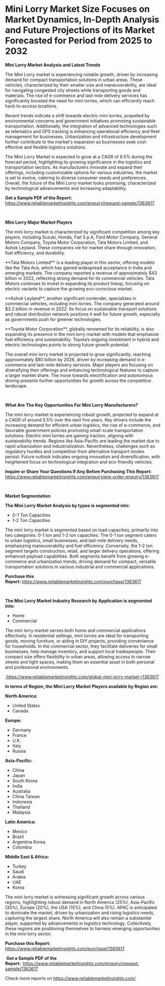 <p><h1>Mini Lorry Market Size Focuses on Market Dynamics, In-Depth Analysis and Future Projections of its Market Forecasted for Period from 2025 to 2032</h1></p><p><strong>Mini Lorry Market Analysis and Latest Trends</strong></p>
<p><p>The Mini Lorry market is experiencing notable growth, driven by increasing demand for compact transportation solutions in urban areas. These vehicles, characterized by their smaller size and maneuverability, are ideal for navigating congested city streets while transporting goods and materials. The rise of e-commerce and last-mile delivery services has significantly boosted the need for mini lorries, which can efficiently reach hard-to-access locations.</p><p>Recent trends indicate a shift towards electric mini lorries, propelled by environmental concerns and government initiatives promoting sustainable transportation. Additionally, the integration of advanced technologies such as telematics and GPS tracking is enhancing operational efficiency and fleet management for businesses. Urbanization and infrastructure development further contribute to the market's expansion as businesses seek cost-effective and flexible logistics solutions.</p><p>The Mini Lorry Market is expected to grow at a CAGR of 8.5% during the forecast period, highlighting its growing significance in the logistics and transportation sectors. As manufacturers innovate and expand their offerings, including customizable options for various industries, the market is set to evolve, catering to diverse consumer needs and preferences. Overall, the future of the Mini Lorry market looks promising, characterized by technological advancements and increasing adaptability.</p></p>
<p><strong>Get a Sample PDF of the Report:&nbsp;</strong> <a href="https://www.reliablemarketinsights.com/enquiry/request-sample/1363617?utm_campaign=2199&utm_medium=2&utm_source=Github&utm_content=ia&utm_term=30032025&utm_id=mini-lorry">https://www.reliablemarketinsights.com/enquiry/request-sample/1363617</a></p>
<p>&nbsp;</p>
<p><strong>Mini Lorry Major Market Players</strong></p>
<p><p>The mini lorry market is characterized by significant competition among key players, including Suzuki, Honda, Fiat S.p.A, Ford Motor Company, General Motors Company, Toyota Motor Corporation, Tata Motors Limited, and Ashok Leyland. These companies vie for market share through innovation, fuel efficiency, and durability.</p><p>**Tata Motors Limited** is a leading player in this sector, offering models like the Tata Ace, which has gained widespread acceptance in India and emerging markets. The company reported a revenue of approximately $43 billion in 2022, reflecting strong demand for its commercial vehicles. Tata Motors continues to invest in expanding its product lineup, focusing on electric variants to capture the growing eco-conscious market.</p><p>**Ashok Leyland**, another significant contender, specializes in commercial vehicles, including mini lorries. The company generated around $3.2 billion in revenue in 2022. Its focus on sustainable transport solutions and robust distribution network positions it well for future growth, especially as governments push for greener technologies.</p><p>**Toyota Motor Corporation**, globally renowned for its reliability, is also expanding its presence in the mini lorry market with models that emphasize fuel efficiency and sustainability. Toyota’s ongoing investment in hybrid and electric technologies points to strong future growth potential.</p><p>The overall mini lorry market is projected to grow significantly, reaching approximately $80 billion by 2026, driven by increasing demand in e-commerce and last-mile delivery services. Major players are focusing on diversifying their offerings and enhancing technological features to capture a larger market share. The move towards electrification and autonomous driving presents further opportunities for growth across the competitive landscape.</p></p>
<p>&nbsp;</p>
<p><strong>What Are The Key Opportunities For Mini Lorry Manufacturers?</strong></p>
<p><p>The mini lorry market is experiencing robust growth, projected to expand at a CAGR of around 5.5% over the next five years. Key drivers include the increasing demand for efficient urban logistics, the rise of e-commerce, and favorable government policies promoting small-scale transportation solutions. Electric mini lorries are gaining traction, aligning with sustainability trends. Regions like Asia-Pacific are leading the market due to rapid urbanization and industrialization. Nevertheless, challenges such as regulatory hurdles and competition from alternative transport modes persist. Future outlook indicates ongoing innovation and diversification, with heightened focus on technological integration and eco-friendly vehicles.</p></p>
<p><strong>Inquire or Share Your Questions If Any Before Purchasing This Report:</strong> <a href="https://www.reliablemarketinsights.com/enquiry/pre-order-enquiry/1363617?utm_campaign=2199&utm_medium=2&utm_source=Github&utm_content=ia&utm_term=30032025&utm_id=mini-lorry">https://www.reliablemarketinsights.com/enquiry/pre-order-enquiry/1363617</a></p>
<p>&nbsp;</p>
<p><strong>Market Segmentation</strong></p>
<p><strong>The Mini Lorry Market Analysis by types is segmented into:</strong></p>
<p><ul><li>0-1 Ton Capacities</li><li>1-2 Ton Capacities</li></ul></p>
<p><p>The mini lorry market is segmented based on load capacities, primarily into two categories: 0-1 ton and 1-2 ton capacities. The 0-1 ton segment caters to urban logistics, small businesses, and last-mile delivery needs, emphasizing maneuverability and fuel efficiency. Conversely, the 1-2 ton segment targets construction, retail, and larger delivery operations, offering enhanced payload capabilities. Both segments benefit from growing e-commerce and urbanization trends, driving demand for compact, versatile transportation solutions in various industrial and commercial applications.</p></p>
<p><strong>Purchase this Report:&nbsp;</strong><a href="https://www.reliablemarketinsights.com/purchase/1363617?utm_campaign=2199&utm_medium=2&utm_source=Github&utm_content=ia&utm_term=30032025&utm_id=mini-lorry">https://www.reliablemarketinsights.com/purchase/1363617</a></p>
<p>&nbsp;</p>
<p><strong>The Mini Lorry Market Industry Research by Application is segmented into:</strong></p>
<p><ul><li>Home</li><li>Commercial</li></ul></p>
<p><p>The mini lorry market serves both home and commercial applications effectively. In residential settings, mini lorries are ideal for transporting goods, moving furniture, or aiding in DIY projects, providing convenience for households. In the commercial sector, they facilitate deliveries for small businesses, help manage inventory, and support local tradespeople. Their compact size offers flexibility in urban areas, allowing access to narrow streets and tight spaces, making them an essential asset in both personal and professional environments.</p></p>
<p><a href="https://www.reliablemarketinsights.com/global-mini-lorry-market-r1363617?utm_campaign=2199&utm_medium=2&utm_source=Github&utm_content=ia&utm_term=30032025&utm_id=mini-lorry">&nbsp;https://www.reliablemarketinsights.com/global-mini-lorry-market-r1363617</a></p>
<p><strong>In terms of Region, the Mini Lorry Market Players available by Region are:</strong></p>
<p>
    <p> <strong> North America: </strong>
        <ul>
            <li>United States</li>
            <li>Canada</li>
        </ul>
        </p> 
    <p> <strong> Europe: </strong>
        <ul>
            <li>Germany</li>
            <li>France</li>
            <li>U.K.</li>
            <li>Italy</li>
            <li>Russia</li>
        </ul>
        </p> 
    <p> <strong> Asia-Pacific: </strong>
        <ul>
            <li>China</li>
            <li>Japan</li>
            <li>South Korea</li>
            <li>India</li>
            <li>Australia</li>
            <li>China Taiwan</li>
            <li>Indonesia</li>
            <li>Thailand</li>
            <li>Malaysia</li>
        </ul>
        </p> 
    <p> <strong> Latin America: </strong>
        <ul>
            <li>Mexico</li>
            <li>Brazil</li>
            <li>Argentina Korea</li>
            <li>Colombia</li>
        </ul>
        </p> 
    <p> <strong> Middle East & Africa: </strong>
        <ul>
            <li>Turkey</li>
            <li>Saudi</li>
            <li>Arabia</li>
            <li>UAE</li>
            <li>Korea</li>
        </ul>
    </p>
    </p>
<p><p>The mini lorry market is witnessing significant growth across various regions, highlighting robust demand in North America (25%), Asia-Pacific (35%), Europe (20%), the USA (15%), and China (5%). APAC is anticipated to dominate the market, driven by urbanization and rising logistics needs, capturing the largest share. North America will also remain a substantial player, supported by advancements in logistics technology. Collectively, these regions are positioning themselves to harness emerging opportunities in the mini lorry sector.</p></p>
<p><strong>Purchase this Report: </strong><a href="https://www.reliablemarketinsights.com/purchase/1363617?utm_campaign=2199&utm_medium=2&utm_source=Github&utm_content=ia&utm_term=30032025&utm_id=mini-lorry">https://www.reliablemarketinsights.com/purchase/1363617</a></p>
<p>&nbsp;<strong>Get a Sample PDF of the Report:&nbsp;&nbsp;</strong><a href="https://www.reliablemarketinsights.com/enquiry/request-sample/1363617?utm_campaign=2199&utm_medium=2&utm_source=Github&utm_content=ia&utm_term=30032025&utm_id=mini-lorry">https://www.reliablemarketinsights.com/enquiry/request-sample/1363617</a></p>
<p><strong></strong></p>
<p>Check more reports on <a href="https://www.reliablemarketinsights.com/?utm_campaign=2199&utm_medium=2&utm_source=Github&utm_content=ia&utm_term=30032025&utm_id=mini-lorry">https://www.reliablemarketinsights.com/</a></p>